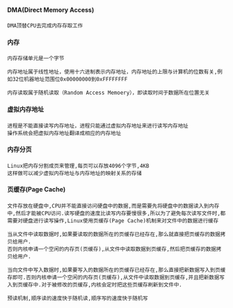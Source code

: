 #### DMA(Direct Memory Access)

```
DMA顶替CPU去完成内存存取工作
```

#### 内存

```
内存存储单元是一个字节

内存地址属于线性地址，使用十六进制表示内存地址，内存地址的上限与计算机的位数有关,例如32位机器地址范围位0x00000000到0xFFFFFFFF

内存读取属于随机读取（Random Access Memoery），即读取时间于数据所在位置无关
```

#### 虚拟内存地址

```
进程是不能直接读写内存地址，进程只能通过虚拟内存地址来进行读写内存地址
操作系统会把虚拟内存地址翻译成相应的内存地址
```

#### 内存分页

```
Linux把内存分割成页来管理,每页可以存放4096个字节,4KB
这样做可以减少虚拟内存地址与内存地址的映射关系的存储
```

#### 页缓存(Page Cache)

```
文件存放在硬盘中,CPU并不能直接访问硬盘中的数据,而是需要先将硬盘中的数据读入到内存中,然后才能被CPU访问.读写硬盘的速度比读写内存要慢很多,所以为了避免每次读写文件时,都需要对硬盘进行读写操作,Linux使用页缓存(Page Cache)机制来对文件中的数据进行缓存

当从文件中读取数据时,如果要读取的数据所在的页缓存已经存在,那么就直接把页缓存的数据拷贝给用户.
否则内核申请一个空闲的内存页(页缓存),从文件中读取数据到页缓存,然后把页缓存的数据拷贝给用户.

当向文件中写入数据时,如果要写入的数据所在的页缓存已经存在,那么直接把新数据写入到页缓存即可.否则内核申请一个空闲的内存页(页缓存),从文件中读取数据到页缓存,并且把新数据写入到页缓存中.对于被修改的页缓存,内核会定时把这些页缓存刷新到文件中.

预读机制,顺序读的速度快于随机读,顺序写的速度快于随机写
```

